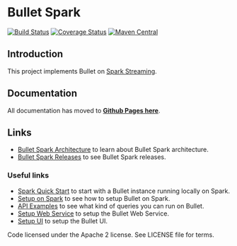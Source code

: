 # Bullet Spark

[![Build Status](https://cd.screwdriver.cd/pipelines/7226/badge)](https://cd.screwdriver.cd/pipelines/7226)
[![Coverage Status](https://coveralls.io/repos/github/bullet-db/bullet-spark/badge.svg?branch=master)](https://coveralls.io/github/bullet-db/bullet-spark?branch=master) 
[![Maven Central](https://maven-badges.herokuapp.com/maven-central/com.yahoo.bullet/bullet-spark/badge.svg)](https://maven-badges.herokuapp.com/maven-central/com.yahoo.bullet/bullet-spark/)

## Introduction

This project implements Bullet on [Spark Streaming](https://spark.apache.org/streaming).

## Documentation

All documentation has moved to **[Github Pages here](https://bullet-db.github.io/)**.

## Links

* [Bullet Spark Architecture](https://bullet-db.github.io/backend/spark-architecture/) to learn about Bullet Spark architecture.
* [Bullet Spark Releases](https://bullet-db.github.io/releases/#bullet-spark) to see Bullet Spark releases.

### Useful links

* [Spark Quick Start](https://bullet-db.github.io/quick-start/spark) to start with a Bullet instance running locally on Spark.
* [Setup on Spark](https://bullet-db.github.io/backend/spark-setup/) to see how to setup Bullet on Spark.
* [API Examples](https://bullet-db.github.io/ws/examples/) to see what kind of queries you can run on Bullet.
* [Setup Web Service](https://bullet-db.github.io/ws/setup/) to setup the Bullet Web Service.
* [Setup UI](https://bullet-db.github.io/ui/setup/) to setup the Bullet UI.

Code licensed under the Apache 2 license. See LICENSE file for terms.
